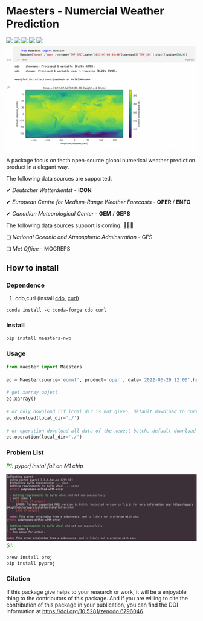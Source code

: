 # Maesters - Numercial Weather Prediction
![](https://badgen.net/pypi/v/maesters-nwp) ![](https://badgen.net/badge/license/MIT/pink) ![](https://badgen.net/badge/github/blizhan/purple?icon=github) ![](https://badgen.net/https/cal-badge-icd0onfvrxx6.runkit.sh/Asia/Shanghai)
![](https://zenodo.org/badge/doi/10.5281/zenodo.6796046.svg)
![](https://raw.githubusercontent.com/blizhan/Maesters-of-NWP/main/pics/usage_20220704.png)

A package focus on fecth open-source global numerical weather prediction product in a elegant way. 


The following data sources are supported.
  
  ✔︎ _Deutscher Wetterdientst_ - **ICON**

  ✔︎ _European Centre for Medium-Range Weather Forecasts_ - **OPER** / **ENFO**

  ✔︎ _Canadian Meteorological Center_ - **GEM** / **GEPS**

The following data sources support is coming. 🚀🚀🚀

  ❏ _National Oceanic and Atmospheric Adminstration_ - GFS

  ❏ _Met Office_ - MOGREPS



## How to install

### Dependence
1. cdo,curl (install [cdo](https://anaconda.org/conda-forge/cdo), [curl](https://anaconda.org/conda-forge/curl))
```shell
conda install -c conda-forge cdo curl
```


### Install
```shell
pip install maesters-nwp
```
### Usage
``` python
from maester import Maesters

ec = Maester(source='ecmwf', product='oper', date='2022-06-29 12:00',hour=[6,30],varname='TP_SFC')

# get xarray object
ec.xarray()

# or only download (if lcoal_dir is not given, default download to current dir)
ec.download(local_dir='./') 

# or operation download all data of the newest batch, default download to $HOME/data/{source}/{product}/{batch:%Y%m%d%H0000}
ec.operation(local_dir='./')

```
### Problem List
_<font color=#008000 >P1: </font>_ _pyporj instal fail on M1 chip_

![](https://raw.githubusercontent.com/blizhan/Maesters-of-NWP/main/pics/p1_desc.png)
_<font color=#008000 >S1: </font>_ 
```shell
brew install proj
pip install pyproj
```

### Citation
If this package give helps to your research or work, it will be a enjoyable thing to the contributors of this package. And if you are willing to cite the contribution of this package in your publication, you can find the DOI information at https://doi.org/10.5281/zenodo.6796046.
